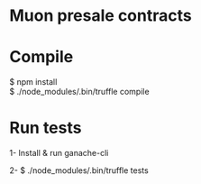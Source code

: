 # Muon presale contracts

# Compile
$ npm install  
$ ./node_modules/.bin/truffle compile  

# Run tests  
1- Install & run ganache-cli  
  
2- $ ./node_modules/.bin/truffle tests  

